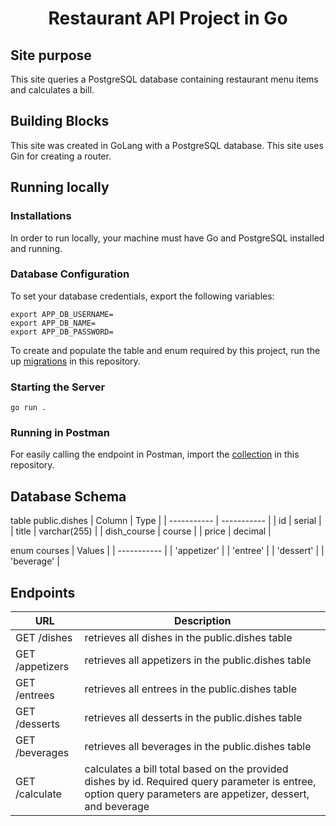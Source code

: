 <h1 align="center">
  Restaurant API Project in Go
</h1>

## Site purpose

This site queries a PostgreSQL database containing restaurant menu items and calculates a bill.

## Building Blocks

This site was created in GoLang with a PostgreSQL database. This site uses Gin for creating a router.

## Running locally

### Installations

In order to run locally, your machine must have Go and PostgreSQL installed and running.

### Database Configuration

To set your database credentials, export the following variables:

```shell
export APP_DB_USERNAME=
export APP_DB_NAME=
export APP_DB_PASSWORD=
```

To create and populate the table and enum required by this project, run the up [migrations](https://github.com/turpindiane/restaurant/tree/main/migrations) in this repository.

### Starting the Server

```shell
go run .
```

### Running in Postman

For easily calling the endpoint in Postman, import the [collection](https://github.com/turpindiane/restaurant/blob/main/restaurant.postman_collection.json) in this repository.

## Database Schema

table public.dishes
| Column | Type |
| ----------- | ----------- |
| id | serial |
| title | varchar(255) |
| dish_course | course |
| price | decimal |

enum courses
| Values |
| ----------- |
| 'appetizer' |
| 'entree' |
| 'dessert' |
| 'beverage' |

## Endpoints

| URL             | Description                                                                                                                                                  |
| --------------- | ------------------------------------------------------------------------------------------------------------------------------------------------------------ |
| GET /dishes     | retrieves all dishes in the public.dishes table                                                                                                              |
| GET /appetizers | retrieves all appetizers in the public.dishes table                                                                                                          |
| GET /entrees    | retrieves all entrees in the public.dishes table                                                                                                             |
| GET /desserts   | retrieves all desserts in the public.dishes table                                                                                                            |
| GET /beverages  | retrieves all beverages in the public.dishes table                                                                                                           |
| GET /calculate  | calculates a bill total based on the provided dishes by id. Required query parameter is entree, option query parameters are appetizer, dessert, and beverage |
